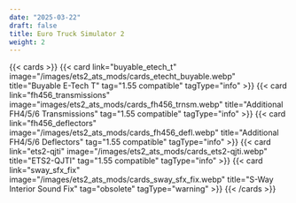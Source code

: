 ```yaml
---
date: "2025-03-22"
draft: false
title: Euro Truck Simulator 2
weight: 2
---
```


{{< cards >}}
    {{< card link="buyable_etech_t" image="/images/ets2_ats_mods/cards_etecht_buyable.webp" title="Buyable E-Tech T" tag="1.55 compatible" tagType="info" >}}
    {{< card link="fh456_transmissions" image="images/ets2_ats_mods/cards_fh456_trnsm.webp" title="Additional FH4/5/6 Transmissions" tag="1.55 compatible" tagType="info" >}}
    {{< card link="fh456_deflectors" image="/images/ets2_ats_mods/cards_fh456_defl.webp" title="Additional FH4/5/6 Deflectors" tag="1.55 compatible" tagType="info" >}}
    {{< card link="ets2-qjti" image="/images/ets2_ats_mods/cards_ets2-qjti.webp" title="ETS2-QJTI" tag="1.55 compatible" tagType="info" >}}
    {{< card link="sway_sfx_fix" image="/images/ets2_ats_mods/cards_sway_sfx_fix.webp" title="S-Way Interior Sound Fix" tag="obsolete" tagType="warning" >}}
{{< /cards >}}